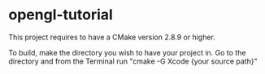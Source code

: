 # opengl-tutorial

This project requires to have a CMake version 2.8.9 or higher.

To build, make the directory you wish to have your project in. Go to the directory and from the Terminal run "cmake -G Xcode {your source path}"